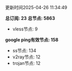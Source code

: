 更新时间2025-04-26 11:34:49

**总订阅: 23**
**总节点: 5863**
- vless节点: 9

**google ping有效节点: 158**
- ss节点: 134
- v2ray节点: 12
- trojan节点: 12
